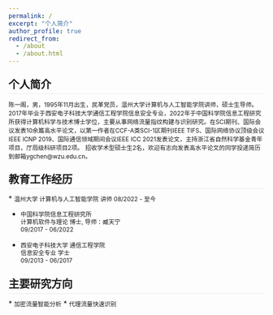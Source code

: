 ```yaml
---
permalink: /
excerpt: "个人简介"
author_profile: true
redirect_from: 
  - /about
  - /about.html
---
```

<style>
.page__content p {
    margin: 0 0 0em;
}
p{
    /*margin: 0;*/
    /*padding: -30;*/
    /*line-height: 15px;*/
}
a{
	color:#7c1313;
}
ul{
    /*margin: 0;*/
    /*padding: -30;*/
    line-height: 15px;
    margin-block-start: 0em;
    margin-block-end: 0em;
}
ul li, ol li {
    margin-bottom: 0.em;
}
h1, h2, h3, h4, h5, h6 {
	padding-bottom: 0.2em;
	margin: 1em 0 0.5em;
	border-bottom: 2px solid #f2f3f3;
}
</style>

<h2>个人简介</h2>
<small> 陈一阁，男，1995年11月出生，民革党员，温州大学计算机与人工智能学院讲师，硕士生导师。2017年毕业于西安电子科技大学通信工程学院信息安全专业，2022年于中国科学院信息工程研究所获得计算机科学与技术博士学位，主要从事网络流量指纹构建与识别研究。在SCI期刊、国际会议发表10余篇高水平论文，以第一作者在CCF-A类SCI-1区期刊IEEE TIFS、国际网络协议顶级会议IEEE ICNP 2019、国际通信领域期间会议IEEE ICC 2021发表论文，主持浙江省自然科学基金青年项目，厅局级科研项目2项。</small>  
<small> 招收学术型硕士生2名，欢迎有志向发表高水平论文的同学投递简历到邮箱ygchen@wzu.edu.cn。</small>

<h2>教育工作经历</h2>
* <small> 温州大学 计算机与人工智能学院  
讲师  
08/2022 - 至今</small>

* <small> 中国科学院信息工程研究所  
计算机软件与理论 博士, 导师：臧天宁  
09/2017 - 06/2022</small>

* <small> 西安电子科技大学 通信工程学院  
信息安全专业 学士  
09/2013 - 06/2017</small>

<h2>主要研究方向</h2>
* <small> 加密流量智能分析</small>
* <small> 代理流量快速识别</small>